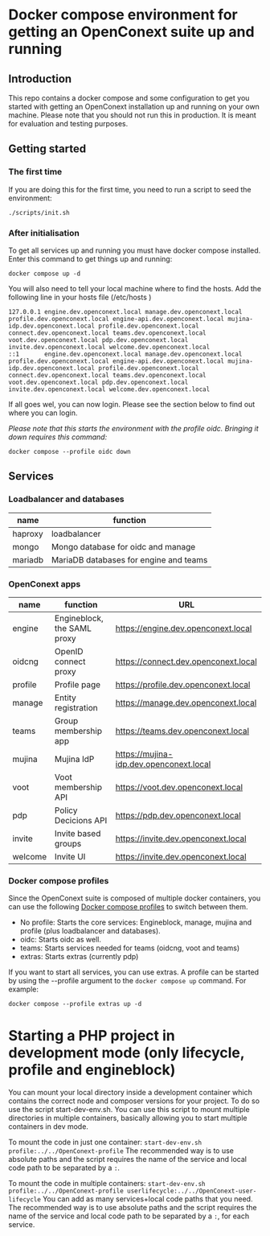 # Docker compose environment for getting an OpenConext suite up and running

## Introduction

This repo contains a docker compose and some configuration to get you started with getting an OpenConext installation up and running on your own machine. Please note that you should not run this in production. It is meant for evaluation and testing purposes.


## Getting started

### The first time
If you are doing this for the first time, you need to run a script to seed the environment:

```
./scripts/init.sh
```

### After initialisation
To get all services up and running you must have docker compose installed. Enter this command to get things up and running:

```
docker compose up -d
```

You will also need to tell your local machine where to find the hosts.
Add the following line in your hosts file (/etc/hosts )
```
127.0.0.1 engine.dev.openconext.local manage.dev.openconext.local profile.dev.openconext.local engine-api.dev.openconext.local mujina-idp.dev.openconext.local profile.dev.openconext.local connect.dev.openconext.local teams.dev.openconext.local voot.dev.openconext.local pdp.dev.openconext.local invite.dev.openconext.local welcome.dev.openconext.local
::1       engine.dev.openconext.local manage.dev.openconext.local profile.dev.openconext.local engine-api.dev.openconext.local mujina-idp.dev.openconext.local profile.dev.openconext.local connect.dev.openconext.local teams.dev.openconext.local voot.dev.openconext.local pdp.dev.openconext.local invite.dev.openconext.local welcome.dev.openconext.local
```

If all goes wel, you can now login. Please see the section below to find out where you can login.

*Please note that this starts the environment with the profile oidc. Bringing it down requires this command:*
```
docker compose --profile oidc down
```

## Services

### Loadbalancer and databases
|name |function     |
| --- | --- |
|haproxy     | loadbalancer    |
|mongo     |Mongo database for oidc and manage     |
|mariadb   |MariaDB databases for engine and teams     |


### OpenConext apps
| name    | function                    | URL                                     |
| ---     | ---                         | ---                                     |
| engine  | Engineblock, the SAML proxy | https://engine.dev.openconext.local     |
| oidcng  | OpenID connect proxy        | https://connect.dev.openconext.local    |
| profile | Profile page                | https://profile.dev.openconext.local    |
| manage  | Entity registration         | https://manage.dev.openconext.local     |
| teams   | Group membership app        | https://teams.dev.openconext.local      |
| mujina  | Mujina IdP                  | https://mujina-idp.dev.openconext.local |
| voot    | Voot membership API         | https://voot.dev.openconext.local       |
| pdp     | Policy Decicions API        | https://pdp.dev.openconext.local        |
| invite  | Invite based groups         | https://invite.dev.openconext.local     |
| welcome | Invite UI                   | https://invite.dev.openconext.local     |

### Docker compose profiles

Since the OpenConext suite is composed of multiple docker containers, you can use the following [Docker compose profiles](https://docs.docker.com/compose/profiles/) to switch between them.

- No profile: Starts the core services: Engineblock, manage, mujina and profile (plus loadbalancer and databases).
- oidc: Starts oidc as well.
- teams: Starts services needed for teams (oidcng, voot and teams)
- extras: Starts extras (currently pdp)

If you want to start all services, you can use extras. A profile can be started by using the --profile argument to the `docker compose up` command. For example:
```
docker compose --profile extras up -d
```

# Starting a PHP project in development mode (only lifecycle, profile and engineblock)

You can mount your local directory inside a development container which contains the correct node and composer versions for your project. To do so use the script start-dev-env.sh. You can use this script to mount multiple directories in multiple containers, basically allowing you to start multiple containers in dev mode.

To mount the code in just one container:
`start-dev-env.sh profile:../../OpenConext-profile`
The recommended way is to use absolute paths and the script requires the name of the service and local code path to be separated by a `:`.

To mount the code in multiple containers:
`start-dev-env.sh profile:../../OpenConext-profile userlifecycle:../../OpenConext-user-lifecycle`
You can add as many services+local code paths that you need.
The recommended way is to use absolute paths and the script requires the name of the service and local code path to be separated by a `:`, for each service.
